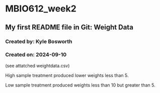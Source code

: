 # MBIO612_week2

## My first README file in Git: Weight Data



### Created by: Kyle Bosworth



### Created on: 2024-09-10

(see attatched weightdata.csv)



High sample treatment produced lower weights less than 5.



Low sample treatment produced weights less than 10 but greater than 5.
